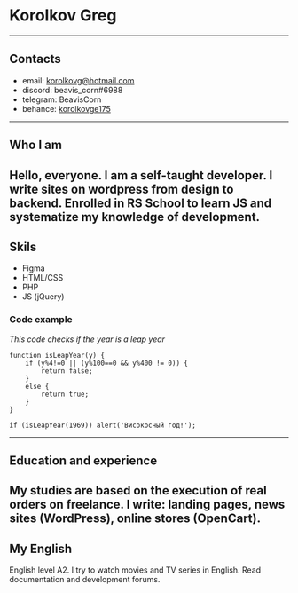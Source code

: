 # Korolkov Greg
-----
## Contacts

* email: korolkovg@hotmail.com
* discord: beavis_corn#6988
* telegram: BeavisCorn
* behance: [korolkovge175](https://www.behance.net/korolkovge175)
-----
## Who I am


Hello, everyone. I am a self-taught developer. I write sites on wordpress from design to backend. Enrolled in RS School to learn JS and systematize my knowledge of development.
-----
## Skils
* Figma
* HTML/CSS
* PHP
* JS (jQuery)

### Code example
*This code checks if the year is a leap year*
```
function isLeapYear(y) {
	if (y%4!=0 || (y%100==0 && y%400 != 0)) {
		return false;
	}
    else {
        return true;
    }
}

if (isLeapYear(1969)) alert('Високосный год!');
```
-----
## Education and experience


My studies are based on the execution of real orders on freelance. I write: landing pages, news sites (WordPress), online stores (OpenCart).
-----
## My English


English level A2. I try to watch movies and TV series in English. Read documentation and development forums.
